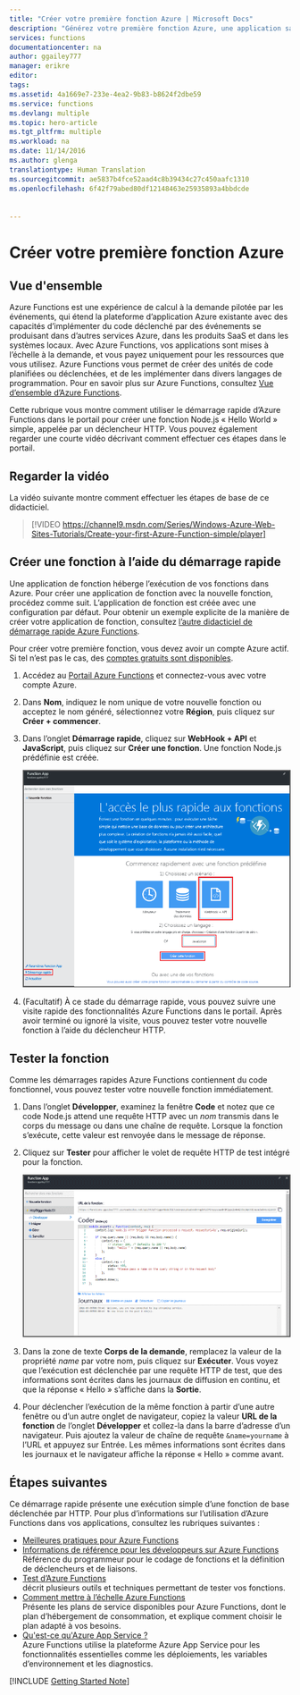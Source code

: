 ```yaml
---
title: "Créer votre première fonction Azure | Microsoft Docs"
description: "Générez votre première fonction Azure, une application sans serveur, en moins de deux minutes."
services: functions
documentationcenter: na
author: ggailey777
manager: erikre
editor: 
tags: 
ms.assetid: 4a1669e7-233e-4ea2-9b83-b8624f2dbe59
ms.service: functions
ms.devlang: multiple
ms.topic: hero-article
ms.tgt_pltfrm: multiple
ms.workload: na
ms.date: 11/14/2016
ms.author: glenga
translationtype: Human Translation
ms.sourcegitcommit: ae5837b4fce52aad4c8b39434c27c450aafc1310
ms.openlocfilehash: 6f42f79abed80df12148463e25935893a4bbdcde


---
```

# <a name="create-your-first-azure-function"></a>Créer votre première fonction Azure
## <a name="overview"></a>Vue d'ensemble
Azure Functions est une expérience de calcul à la demande pilotée par les événements, qui étend la plateforme d’application Azure existante avec des capacités d’implémenter du code déclenché par des événements se produisant dans d’autres services Azure, dans les produits SaaS et dans les systèmes locaux. Avec Azure Functions, vos applications sont mises à l’échelle à la demande, et vous payez uniquement pour les ressources que vous utilisez. Azure Functions vous permet de créer des unités de code planifiées ou déclenchées, et de les implémenter dans divers langages de programmation. Pour en savoir plus sur Azure Functions, consultez [Vue d’ensemble d’Azure Functions](functions-overview.md).

Cette rubrique vous montre comment utiliser le démarrage rapide d’Azure Functions dans le portail pour créer une fonction Node.js « Hello World » simple, appelée par un déclencheur HTTP. Vous pouvez également regarder une courte vidéo décrivant comment effectuer ces étapes dans le portail.

## <a name="watch-the-video"></a>Regarder la vidéo
La vidéo suivante montre comment effectuer les étapes de base de ce didacticiel. 

> [!VIDEO https://channel9.msdn.com/Series/Windows-Azure-Web-Sites-Tutorials/Create-your-first-Azure-Function-simple/player]
> 
> 

## <a name="create-a-function-from-the-quickstart"></a>Créer une fonction à l’aide du démarrage rapide
Une application de fonction héberge l’exécution de vos fonctions dans Azure. Pour créer une application de fonction avec la nouvelle fonction, procédez comme suit. L’application de fonction est créée avec une configuration par défaut. Pour obtenir un exemple explicite de la manière de créer votre application de fonction, consultez [l’autre didacticiel de démarrage rapide Azure Functions](functions-create-first-azure-function-azure-portal.md).

Pour créer votre première fonction, vous devez avoir un compte Azure actif. Si tel n’est pas le cas, des [comptes gratuits sont disponibles](https://azure.microsoft.com/free/).

1. Accédez au [Portail Azure Functions](https://functions.azure.com/signin) et connectez-vous avec votre compte Azure.
2. Dans **Nom**, indiquez le nom unique de votre nouvelle fonction ou acceptez le nom généré, sélectionnez votre **Région**, puis cliquez sur **Créer + commencer**. 
3. Dans l’onglet **Démarrage rapide**, cliquez sur **WebHook + API** et **JavaScript**, puis cliquez sur **Créer une fonction**. Une fonction Node.js prédéfinie est créée. 
   
    ![](./media/functions-create-first-azure-function/function-app-quickstart-node-webhook.png)
4. (Facultatif) À ce stade du démarrage rapide, vous pouvez suivre une visite rapide des fonctionnalités Azure Functions dans le portail. Après avoir terminé ou ignoré la visite, vous pouvez tester votre nouvelle fonction à l’aide du déclencheur HTTP.

## <a name="test-the-function"></a>Tester la fonction
Comme les démarrages rapides Azure Functions contiennent du code fonctionnel, vous pouvez tester votre nouvelle fonction immédiatement.

1. Dans l’onglet **Développer**, examinez la fenêtre **Code** et notez que ce code Node.js attend une requête HTTP avec un *nom* transmis dans le corps du message ou dans une chaîne de requête. Lorsque la fonction s’exécute, cette valeur est renvoyée dans le message de réponse.
   
2. Cliquez sur **Tester** pour afficher le volet de requête HTTP de test intégré pour la fonction.
 
    ![](./media/functions-create-first-azure-function/function-app-develop-tab-testing.png)

2. Dans la zone de texte **Corps de la demande**, remplacez la valeur de la propriété *name* par votre nom, puis cliquez sur **Exécuter**. Vous voyez que l’exécution est déclenchée par une requête HTTP de test, que des informations sont écrites dans les journaux de diffusion en continu, et que la réponse « Hello » s’affiche dans la **Sortie**.
 
3. Pour déclencher l’exécution de la même fonction à partir d’une autre fenêtre ou d’un autre onglet de navigateur, copiez la valeur **URL de la fonction** de l’onglet **Développer** et collez-la dans la barre d’adresse d’un navigateur. Puis ajoutez la valeur de chaîne de requête `&name=yourname` à l’URL et appuyez sur Entrée. Les mêmes informations sont écrites dans les journaux et le navigateur affiche la réponse « Hello » comme avant.

## <a name="next-steps"></a>Étapes suivantes
Ce démarrage rapide présente une exécution simple d’une fonction de base déclenchée par HTTP. Pour plus d’informations sur l’utilisation d’Azure Functions dans vos applications, consultez les rubriques suivantes :

* [Meilleures pratiques pour Azure Functions](functions-best-practices.md)
* [Informations de référence pour les développeurs sur Azure Functions](functions-reference.md)  
   Référence du programmeur pour le codage de fonctions et la définition de déclencheurs et de liaisons.
* [Test d’Azure Functions](functions-test-a-function.md)  
   décrit plusieurs outils et techniques permettant de tester vos fonctions.
* [Comment mettre à l’échelle Azure Functions](functions-scale.md)  
  Présente les plans de service disponibles pour Azure Functions, dont le plan d’hébergement de consommation, et explique comment choisir le plan adapté à vos besoins. 
* [Qu'est-ce qu'Azure App Service ?](../app-service/app-service-value-prop-what-is.md)  
   Azure Functions utilise la plateforme Azure App Service pour les fonctionnalités essentielles comme les déploiements, les variables d’environnement et les diagnostics. 

[!INCLUDE [Getting Started Note](../../includes/functions-get-help.md)]




<!--HONumber=Nov16_HO4-->


